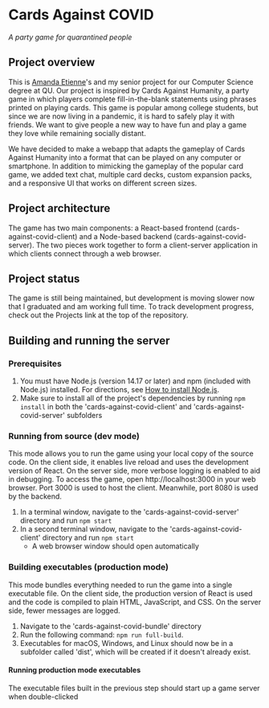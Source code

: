 # Cards Against COVID
*A party game for quarantined people*

## Project overview
This is [Amanda Etienne](https://github.com/ajetienne)'s and my senior project for our Computer Science degree at QU. Our project is inspired by Cards Against Humanity, a party game in which players complete fill-in-the-blank statements using phrases printed on playing cards. This game is popular among college students, but since we are now living in a pandemic, it is hard to safely play it with friends. We want to give people a new way to have fun and play a game they love while remaining socially distant.

We have decided to make a webapp that adapts the gameplay of Cards Against Humanity into a format that can be played on any computer or smartphone. In addition to mimicking the gameplay of the popular card game, we added text chat, multiple card decks, custom expansion packs, and a responsive UI that works on different screen sizes.

## Project architecture
The game has two main components: a React-based frontend (cards-against-covid-client) and a Node-based backend (cards-against-covid-server). The two pieces work together to form a client-server application in which clients connect through a web browser.

## Project status
The game is still being maintained, but development is moving slower now that I graduated and am working full time. To track development progress, check out the Projects link at the top of the repository.

## Building and running the server
### Prerequisites
1. You must have Node.js (version 14.17 or later) and npm (included with Node.js) installed. For directions, see [How to install Node.js](https://nodejs.dev/learn/how-to-install-nodejs).
2. Make sure to install all of the project's dependencies by running `npm install` in both the 'cards-against-covid-client' and 'cards-against-covid-server' subfolders

### Running from source (dev mode)
This mode allows you to run the game using your local copy of the source code. On the client side, it enables live reload and uses the development version of React. On the server side, more verbose logging is enabled to aid in debugging. To access the game, open http://localhost:3000 in your web browser. Port 3000 is used to host the client. Meanwhile, port 8080 is used by the backend.

1. In a terminal window, navigate to the 'cards-against-covid-server' directory and run `npm start`
2. In a second terminal window, navigate to the 'cards-against-covid-client' directory and run `npm start`
    - A web browser window should open automatically

### Building executables (production mode)
This mode bundles everything needed to run the game into a single executable file. On the client side, the production version of React is used and the code is compiled to plain HTML, JavaScript, and CSS. On the server side, fewer messages are logged. 

1. Navigate to the 'cards-against-covid-bundle' directory
2. Run the following command: `npm run full-build`.
3. Executables for macOS, Windows, and Linux should now be in a subfolder called 'dist', which will be created if it doesn't already exist.

#### Running production mode executables
The executable files built in the previous step should start up a game server when double-clicked
